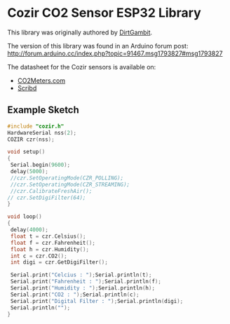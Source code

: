 # Cozir CO2 Sensor ESP32 Library

This library was originally authored by [DirtGambit](http://forum.arduino.cc/index.php?action=profile;u=47469).

The version of this library was found in an Arduino forum post:  http://forum.arduino.cc/index.php?topic=91467.msg1793827#msg1793827

The datasheet for the Cozir sensors is available on:

* [CO2Meters.com](http://www.co2meters.com/Documentation/AppNotes/AN128-%20Cozir_Arduino.pdf)
* [Scribd](https://www.scribd.com/doc/245203963/AN128-Cozir-Arduino)

## Example Sketch

```cpp
#include "cozir.h"
HardwareSerial nss(2);
COZIR czr(nss);

void setup()
{
 Serial.begin(9600);
 delay(5000);
 //czr.SetOperatingMode(CZR_POLLING);
 //czr.SetOperatingMode(CZR_STREAMING);
 //czr.CalibrateFreshAir();
// czr.SetDigiFilter(64);
}

void loop()
{
 delay(4000);
 float t = czr.Celsius();
 float f = czr.Fahrenheit();
 float h = czr.Humidity();
 int c = czr.CO2();
 int digi = czr.GetDigiFilter();

 Serial.print("Celcius : ");Serial.println(t);
 Serial.print("Fahrenheit : ");Serial.println(f);
 Serial.print("Humidity : ");Serial.println(h);
 Serial.print("CO2 : ");Serial.println(c);
 Serial.print("Digital Filter : ");Serial.println(digi);
 Serial.println("");
}
```

